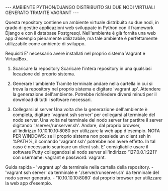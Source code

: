 --- AMBIENTE PYTHON/DJANGO DISTRIBUITO SU DUE NODI VIRTUALI GENERATO TRAMITE VAGRANT ---

Questa repository contiene un ambiente virtuale distribuito su due nodi, in grado di gestire applicazioni web sviluppate in Python con il framework Django e con il database Postgresql. Nell'ambiente è già fornita una web app d'esempio pienamente utilizzabile, ma tale ambiente è perfettamente utilizzabile come ambiente di sviluppo.

Requisiti
	E' necessario avere installati nel proprio sistema Vagrant e VirtualBox.

1) Scaricare la repository
	Scaricare l'intera repository in una qualsiasi locazione del proprio sistema.

2) Generare l'ambiente
	Tramite terminale andare nella cartella in cui si trova la repository nel proprio sistema e digitare 'vagrant up'.
	Attendere la generazione dell'ambiente. Potrebbe richiedere diversi minuti per il download di tutti i software necessari.

3) Collegarsi al server
	Una volta che la generazione dell'ambiente è completa, digitare 'vagrant ssh server' per collegarsi al terminale del nodo server. Una volta nel terminale del nodo server far partitre il server digitando './server/runserver.sh'.
	Andare, dal proprio browser, all'indirizzo 10.10.10.10:8080 per utilizzare la web app d'esempio.
	NOTA PER WINDOWS: se il proprio sistema non possiede un client ssh in %PATH%, il comando 'vagrant ssh' potrebbe non avere effetto. In tal caso è necessario scaricare un client ssh. E' consigliabile usare il software Putty collegandosi al nodo server all'indirizzo '127.0.0.1:2211' con username: vagrant e password: vagrant.

Guida rapida
	- 'vagrant up' da terminale nella cartella della repository.
	- 'vagrant ssh server' da terminale e './server/runserver.sh' da terminale del nodo server generato.
	- '10.10.10.10:8080' dal proprio browser per utilizzare la web app d'esempio.